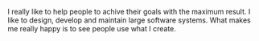 I really like to help people to achive their goals with the maximum result. I like to design, develop and maintain large software systems. What makes me really happy is to see people use what I create.
